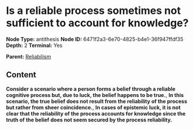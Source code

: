 # Is a reliable process sometimes not sufficient to account for knowledge?

**Node Type:** antithesis
**Node ID:** 6471f2a3-6e70-4825-b4e1-36f947ffdf35
**Depth:** 2
**Terminal:** Yes

**Parent:** [Reliabilism](reliabilism.md)

## Content

**Consider a scenario where a person forms a belief through a reliable cognitive process but, due to luck, the belief happens to be true.**, **In this scenario, the true belief does not result from the reliability of the process but rather from sheer coincidence.**, **In cases of epistemic luck, it is not clear that the reliability of the process accounts for knowledge since the truth of the belief does not seem secured by the process reliability.**
